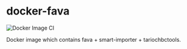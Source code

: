 # docker-fava
![Docker Image CI](https://github.com/tarioch/docker-fava/workflows/Docker%20Image%20CI/badge.svg?branch=master)


Docker image which contains fava + smart-importer + tariochbctools.
